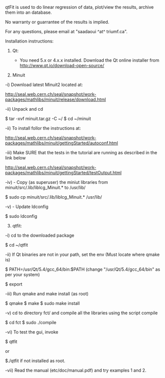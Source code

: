 qtFit is used to do linear regression of data, plot/view the results, archive them into an database.

No warranty or guarrantee of the results is implied.

For any questions, please email at "saadaoui ^at^ triumf.ca".

Installation instructions:

1) Qt:

    - You need 5.x or 4.x.x installed. Download the Qt online installer from http://www.qt.io/download-open-source/ 

2) Minuit

-i) Download latest Minuit2 located at:

  http://seal.web.cern.ch/seal/snapshot/work-packages/mathlibs/minuit/release/download.html

-ii) Unpack and cd

  $ tar -xvf minuit.tar.gz -C ~/
  $ cd ~/minuit

-ii) To install follor the instructions at:

  http://seal.web.cern.ch/seal/snapshot/work-packages/mathlibs/minuit/gettingStarted/autoconf.html

-iii) Make SURE that the tests in the tutorial are running as described in the link below

  http://seal.web.cern.ch/seal/snapshot/work-packages/mathlibs/minuit/gettingStarted/testOutput.html

-iv) - Copy (as superuser) the miniut libraries from minuit/src/.lib/liblcg_Minuit.* to /usr/lib/

  $ sudo cp minuit/src/.lib/liblcg_Minuit.* /usr/lib/

-v) - Update ldconfig

  $ sudo ldconfig


3) qtfit:

-i) cd to the downloaded package

$ cd ~/qtfit

-ii) If Qt binaries are not in your path, set the env (Must locate where qmake is)

$ PATH=/usr/Qt/5.4/gcc_64/bin:$PATH  (change "/usr/Qt/5.4/gcc_64/bin" as per your system)

$ export

-iii) Run qmake and make install (as root)

$ qmake
$ make
$ sudo make install

-v) cd to directory fct/ and compile all the libraries using the script compile

$ cd fct
$ sudo ./compile

-vi) To test the gui, invoke

$ qtfit

or

$./qtfit if not installed as root.

-vii) Read the manual (etc/doc/manual.pdf) and try examples 1 and 2.
